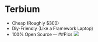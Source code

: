 # Terbium

- Cheap (Roughly $300)
- Diy-Friendly (Like a Framework Laptop) 
- 100% Open Source
--
##Pics
  <img src= "https://hc-cdn.hel1.your-objectstorage.com/s/v3/a25007999b85c1815798e0bb96764b42357755cc_terbium_v1.png"/>
